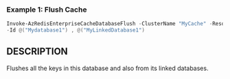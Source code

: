 ### Example 1: Flush Cache
```powershell
Invoke-AzRedisEnterpriseCacheDatabaseFlush -ClusterName "MyCache" -ResourceGroupName "MyResourceGroup"
-Id @("Mydatabase1") , @("MyLinkedDatabase1")
```

## DESCRIPTION
Flushes all the keys in this database and also from its linked databases.

